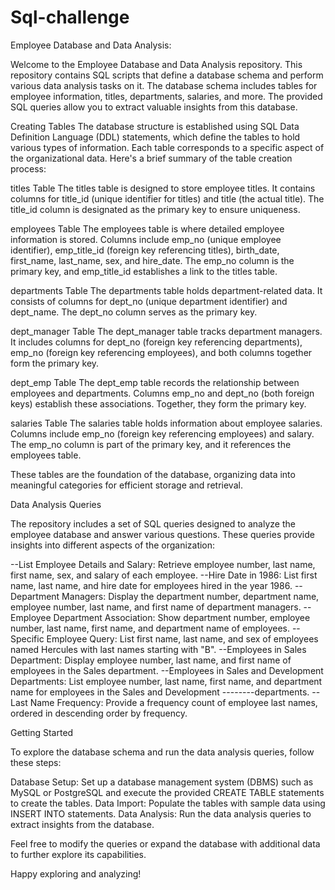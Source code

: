 # Sql-challenge

Employee Database and Data Analysis: 

Welcome to the Employee Database and Data Analysis repository. This repository contains SQL scripts that define a database schema and perform various data analysis tasks on it. The database schema includes tables for employee information, titles, departments, salaries, and more. The provided SQL queries allow you to extract valuable insights from this database.

Creating Tables
The database structure is established using SQL Data Definition Language (DDL) statements, which define the tables to hold various types of information. Each table corresponds to a specific aspect of the organizational data. Here's a brief summary of the table creation process:

titles Table
The titles table is designed to store employee titles. It contains columns for title_id (unique identifier for titles) and title (the actual title). The title_id column is designated as the primary key to ensure uniqueness.

employees Table
The employees table is where detailed employee information is stored. Columns include emp_no (unique employee identifier), emp_title_id (foreign key referencing titles), birth_date, first_name, last_name, sex, and hire_date. The emp_no column is the primary key, and emp_title_id establishes a link to the titles table.

departments Table
The departments table holds department-related data. It consists of columns for dept_no (unique department identifier) and dept_name. The dept_no column serves as the primary key.

dept_manager Table
The dept_manager table tracks department managers. It includes columns for dept_no (foreign key referencing departments), emp_no (foreign key referencing employees), and both columns together form the primary key.

dept_emp Table
The dept_emp table records the relationship between employees and departments. Columns emp_no and dept_no (both foreign keys) establish these associations. Together, they form the primary key.

salaries Table
The salaries table holds information about employee salaries. Columns include emp_no (foreign key referencing employees) and salary. The emp_no column is part of the primary key, and it references the employees table.

These tables are the foundation of the database, organizing data into meaningful categories for efficient storage and retrieval.



Data Analysis Queries

The repository includes a set of SQL queries designed to analyze the employee database and answer various questions. These queries provide insights into different aspects of the organization:

--List Employee Details and Salary: Retrieve employee number, last name, first name, sex, and salary of each employee.
--Hire Date in 1986: List first name, last name, and hire date for employees hired in the year 1986.
--Department Managers: Display the department number, department name, employee number, last name, and first name of department managers.
--Employee Department Association: Show department number, employee number, last name, first name, and department name of employees.
--Specific Employee Query: List first name, last name, and sex of employees named Hercules with last names starting with "B".
--Employees in Sales Department: Display employee number, last name, and first name of employees in the Sales department.
--Employees in Sales and Development Departments: List employee number, last name, first name, and department name for employees in the Sales and Development --------departments.
--Last Name Frequency: Provide a frequency count of employee last names, ordered in descending order by frequency.



Getting Started

To explore the database schema and run the data analysis queries, follow these steps:

Database Setup: Set up a database management system (DBMS) such as MySQL or PostgreSQL and execute the provided CREATE TABLE statements to create the tables.
Data Import: Populate the tables with sample data using INSERT INTO statements.
Data Analysis: Run the data analysis queries to extract insights from the database.


Feel free to modify the queries or expand the database with additional data to further explore its capabilities.

Happy exploring and analyzing!

